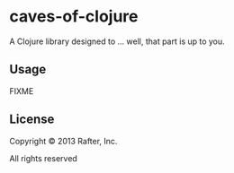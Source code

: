 # caves-of-clojure

A Clojure library designed to ... well, that part is up to you.

## Usage

FIXME

## License

Copyright © 2013 Rafter, Inc.

All rights reserved
